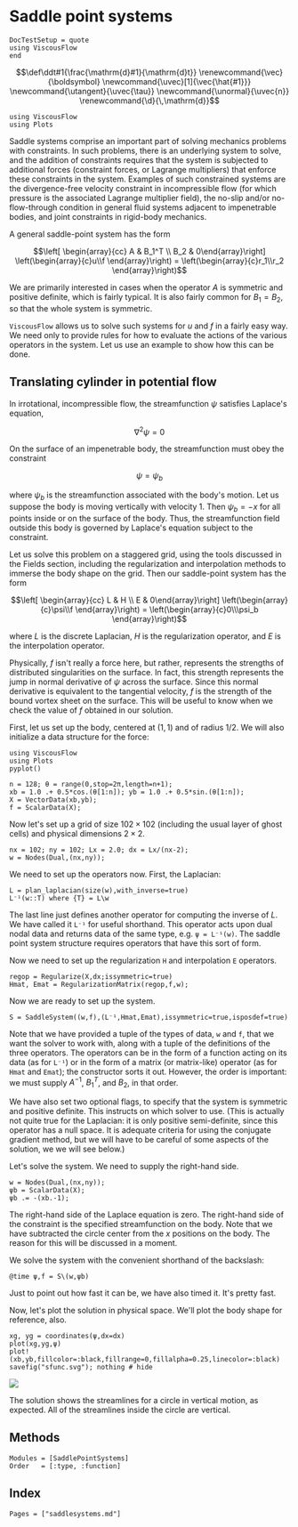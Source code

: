 # Saddle point systems

```@meta
DocTestSetup = quote
using ViscousFlow
end
```

```math
\def\ddt#1{\frac{\mathrm{d}#1}{\mathrm{d}t}}

\renewcommand{\vec}{\boldsymbol}
\newcommand{\uvec}[1]{\vec{\hat{#1}}}
\newcommand{\utangent}{\uvec{\tau}}
\newcommand{\unormal}{\uvec{n}}

\renewcommand{\d}{\,\mathrm{d}}
```


```@setup create
using ViscousFlow
using Plots
```
Saddle systems comprise an important part of solving mechanics problems with
constraints. In such problems, there is an underlying system to solve, and the
addition of constraints requires that the system is subjected to additional
forces (constraint forces, or Lagrange multipliers) that enforce these constraints
in the system. Examples of such constrained systems are the divergence-free
velocity constraint in incompressible flow (for which pressure is the associated
Lagrange multiplier field), the no-slip and/or no-flow-through condition in
general fluid systems adjacent to impenetrable bodies, and joint constraints in
rigid-body mechanics.

A general saddle-point system has the form

$$\left[ \begin{array}{cc} A & B_1^T \\ B_2 & 0\end{array}\right] \left(\begin{array}{c}u\\f \end{array}\right) = \left(\begin{array}{c}r_1\\r_2 \end{array}\right)$$

We are primarily interested in cases when the operator $A$ is symmetric and positive definite,
which is fairly typical. It is also fairly common for $B_1 = B_2$, so that the
whole system is symmetric.

`ViscousFlow` allows us to solve such systems for $u$ and $f$ in a fairly easy way.
We need only to provide rules for how to evaluate the actions of the various
operators in the system. Let us use an example to show how this can be done.


## Translating cylinder in potential flow

In irrotational, incompressible flow, the streamfunction $\psi$ satisfies Laplace's equation,

$$\nabla^2 \psi = 0$$

On the surface of an impenetrable body, the streamfunction must obey the constraint

$$\psi = \psi_b$$

where $\psi_b$ is the streamfunction associated with the body's motion. Let us
suppose the body is moving vertically with velocity 1. Then $\psi_b = -x$ for all
points inside or on the surface of the body. Thus, the streamfunction field outside
this body is governed by Laplace's equation subject to the constraint.

Let us solve this problem on a staggered grid, using the tools discussed in
the Fields section, including the regularization and interpolation methods to
immerse the body shape on the grid. Then our saddle-point system has the form

$$\left[ \begin{array}{cc} L & H \\ E & 0\end{array}\right] \left(\begin{array}{c}\psi\\f \end{array}\right) = \left(\begin{array}{c}0\\\psi_b \end{array}\right)$$

where $L$ is the discrete Laplacian, $H$ is the regularization operator, and
$E$ is the interpolation operator.

Physically, $f$ isn't really a force here, but
rather, represents the strengths of distributed singularities on the surface.
In fact, this strength represents the jump in normal derivative of $\psi$ across
the surface. Since this normal derivative is equivalent to the tangential velocity,
$f$ is the strength of the bound vortex sheet on the surface. This will be useful
to know when we check the value of $f$ obtained in our solution.

First, let us set up the body, centered at $(1,1)$ and of radius $1/2$. We will
also initialize a data structure for the force:

```@setup saddle
using ViscousFlow
using Plots
pyplot()
```

```@repl saddle
n = 128; θ = range(0,stop=2π,length=n+1);
xb = 1.0 .+ 0.5*cos.(θ[1:n]); yb = 1.0 .+ 0.5*sin.(θ[1:n]);
X = VectorData(xb,yb);
f = ScalarData(X);
```

Now let's set up a grid of size $102\times 102$ (including the usual layer
of ghost cells) and physical dimensions $2\times 2$.

```@repl saddle
nx = 102; ny = 102; Lx = 2.0; dx = Lx/(nx-2);
w = Nodes(Dual,(nx,ny));
```

We need to set up the operators now. First, the Laplacian:
```@repl saddle
L = plan_laplacian(size(w),with_inverse=true)
L⁻¹(w::T) where {T} = L\w
```
The last line just defines another operator for computing the inverse of $L$. We
have called it `L⁻¹` for useful shorthand.
This operator acts upon dual nodal data and returns data of the same type, e.g.
`ψ = L⁻¹(w)`. The saddle point system structure requires operators that have this
sort of form.

Now we need to set up the regularization `H` and interpolation `E` operators.
```@repl saddle
regop = Regularize(X,dx;issymmetric=true)
Hmat, Emat = RegularizationMatrix(regop,f,w);
```

Now we are ready to set up the system.
```@repl saddle
S = SaddleSystem((w,f),(L⁻¹,Hmat,Emat),issymmetric=true,isposdef=true)
```
Note that we have provided a tuple of the types of data, `w` and `f`, that we want the solver
to work with, along with a tuple of the definitions of the three operators. The operators
can be in the form of a function acting on its data (as for `L⁻¹`) or in the form of a
matrix (or matrix-like) operator (as for `Hmat` and `Emat`); the constructor sorts it
out. However, the order is important: we must supply $A^{-1}$, $B_1^T$, and $B_2$, in
that order.

We have also
set two optional flags, to specify that the system is symmetric and positive definite.
This instructs on which solver to use. (This is actually not quite true for the Laplacian: it is only positive semi-definite, since this operator has a null space. It is
  adequate criteria for using the conjugate gradient method, but we will have to
  be careful of some aspects of the solution, we we will see below.)

Let's solve the system. We need to supply the right-hand side.
```@repl saddle
w = Nodes(Dual,(nx,ny));
ψb = ScalarData(X);
ψb .= -(xb.-1);
```
The right-hand side of the Laplace equation is zero. The right-hand side of the
constraint is the specified streamfunction on the body. Note that we have
subtracted the circle center from the $x$ positions on the body. The reason for
this will be discussed in a moment.

We solve the system with the convenient shorthand of the backslash:
```@repl saddle
@time ψ,f = S\(w,ψb)
```
Just to point out how fast it can be, we have also timed it. It's pretty fast.

Now, let's plot the solution in physical space. We'll plot the body shape for
reference, also.
```@repl saddle
xg, yg = coordinates(ψ,dx=dx)
plot(xg,yg,ψ)
plot!(xb,yb,fillcolor=:black,fillrange=0,fillalpha=0.25,linecolor=:black)
savefig("sfunc.svg"); nothing # hide
```
![](sfunc.svg)

The solution shows the streamlines for a circle in vertical motion, as expected.
All of the streamlines inside the circle are vertical.

## Methods

```@autodocs
Modules = [SaddlePointSystems]
Order   = [:type, :function]
```

## Index

```@index
Pages = ["saddlesystems.md"]
```
